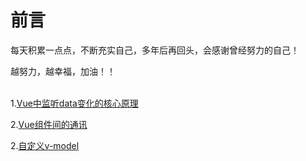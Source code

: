 # 前言

每天积累一点点，不断充实自己，多年后再回头，会感谢曾经努力的自己！

越努力，越幸福，加油！！
<br/><br/> 

1.[Vue中监听data变化的核心原理](https://github.com/fuhangyy/Vue-Blog/issues/1)

2.[Vue组件间的通讯](https://github.com/fuhangyy/Vue-Blog/issues/2)

2.[自定义v-model](https://github.com/fuhangyy/Vue-Blog/issues/3)

